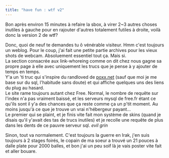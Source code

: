 ```yaml
---
title: "have fun : wtf v2"
---
```


Bon après environ 15 minutes à refaire la sbox, à virer 2~3 autres choses
inutiles à gauche pour en rajouter d'autres totalement futiles à droite, voilà
donc la version 2 de wtf?

Donc, quoi de neuf te demandes tu ô vénérable visiteur. Hmm c'est toujours un
weblog. Pour le coup, j'ai fait une petite partie archives pour les vieux
shots de webcam. Absoluement essentiel tout ça. Mais si.  
La section consacrée aux link-whoreing comme on dit chez nous gagne sa propre
page à elle avec uniquement les trucs que je pense à y ajouter de temps en
temps.  
Y'a un 'ti truc qui s'inspire du randloved de [poxx.net](http://www.poxx.net)
(sauf que moi je me base sur du sql, l'habitude sans doute) et qui affiche
quelques uns des liens du plug au hasard.  
Le site rame toujours autant chez Free. Normal, le nombre de requête sur
l'index n'a pas vraiment baissé, et les serveurs mysql de free.fr étant ce
qu'ils sont il y'a des chances que ça reste comme ça un p'tit moment. Au moins
jusqu'à ce que je trouve un vrai n'hébergeur payant...  
Le premier qui se plaint, et je finis vite fait mon système de skins (quand je
disais qu'il y'avait des tas de trucs inutiles) et je recolle une requête de
plus dans les dents de ce pauvre serveur sql. *evil grin*

Sinon, tout va normalement. C'est toujours la guerre en Irak, j'en suis
toujours à 2 stages foirés, le copain de ma soeur a trouvé un 21 pouces à
dalle plate pour 2000 balles, et bon j'ai un peu soif là je vais poster vite
fait et aller bouare.

